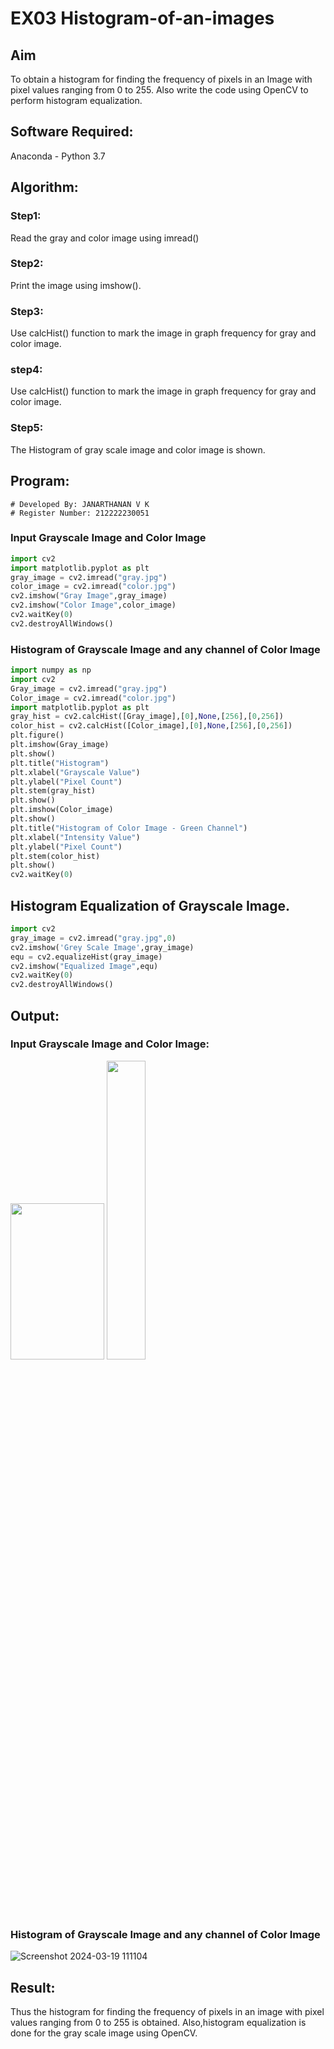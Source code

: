 # EX03 Histogram-of-an-images
## Aim
To obtain a histogram for finding the frequency of pixels in an Image with pixel values ranging from 0 to 255. Also write the code using OpenCV to perform histogram equalization.

## Software Required:
Anaconda - Python 3.7

## Algorithm:
### Step1:
Read the gray and color image using imread()

### Step2:
Print the image using imshow().

### Step3:
Use calcHist() function to mark the image in graph frequency for gray and color image.

### step4:
Use calcHist() function to mark the image in graph frequency for gray and color image.

### Step5:
The Histogram of gray scale image and color image is shown.


## Program:
```
# Developed By: JANARTHANAN V K
# Register Number: 212222230051
```
### Input Grayscale Image and Color Image
```python
import cv2
import matplotlib.pyplot as plt
gray_image = cv2.imread("gray.jpg")
color_image = cv2.imread("color.jpg")
cv2.imshow("Gray Image",gray_image)
cv2.imshow("Color Image",color_image)
cv2.waitKey(0)
cv2.destroyAllWindows()
```


### Histogram of Grayscale Image and any channel of Color Image
```python
import numpy as np
import cv2
Gray_image = cv2.imread("gray.jpg")
Color_image = cv2.imread("color.jpg")
import matplotlib.pyplot as plt
gray_hist = cv2.calcHist([Gray_image],[0],None,[256],[0,256])
color_hist = cv2.calcHist([Color_image],[0],None,[256],[0,256])
plt.figure()
plt.imshow(Gray_image)
plt.show()
plt.title("Histogram")
plt.xlabel("Grayscale Value")
plt.ylabel("Pixel Count")
plt.stem(gray_hist)
plt.show()
plt.imshow(Color_image)
plt.show()
plt.title("Histogram of Color Image - Green Channel")
plt.xlabel("Intensity Value")
plt.ylabel("Pixel Count")
plt.stem(color_hist)
plt.show()
cv2.waitKey(0)
```

## Histogram Equalization of Grayscale Image.
```python
import cv2
gray_image = cv2.imread("gray.jpg",0)
cv2.imshow('Grey Scale Image',gray_image)
equ = cv2.equalizeHist(gray_image)
cv2.imshow("Equalized Image",equ)
cv2.waitKey(0)
cv2.destroyAllWindows()
```

## Output:
### Input Grayscale Image and Color Image:

<img src="https://github.com/Janarthanan2/DIP_EX03_Histogram-of-an-images/assets/119393515/8a938518-0869-46df-bcb9-9aa9d2a2e98a" width = 150 height =250>
<img src="https://github.com/Janarthanan2/DIP_EX03_Histogram-of-an-images/assets/119393515/7b2db2a7-0c3c-43fd-bed3-37c9cdab2395" width = 35%>




### Histogram of Grayscale Image and any channel of Color Image


![Screenshot 2024-03-19 111104](https://github.com/Aravindsamy04/Histogram-of-an-images/assets/113497037/496e3f97-2b4c-44c3-8fbd-1445e7b46578)






## Result: 
Thus the histogram for finding the frequency of pixels in an image with pixel values ranging from 0 to 255 is obtained. Also,histogram equalization is done for the gray scale image using OpenCV.

